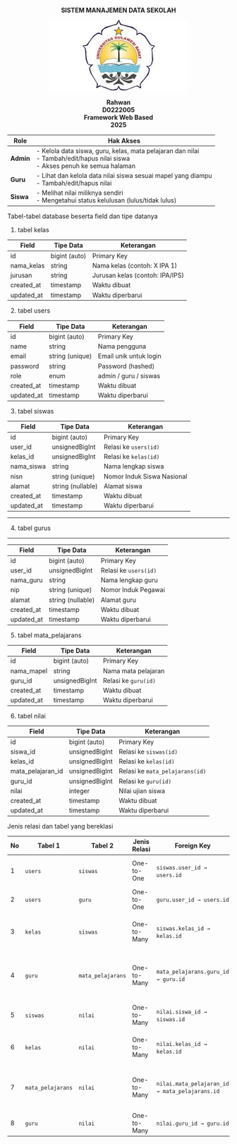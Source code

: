 <p align="center"><strong> SISTEM MANAJEMEN DATA SEKOLAH</strong></p>

<div align="center">

![logo_unsulbar](public/logo.jpg)



<b>Rahwan</b><br>
<b>D0222005</b><br>
<b>Framework Web Based</b><br>
<b>2025</b>
</div>


| Role      | Hak Akses                                                                                                                     |
| --------- | ------------------------------------------------------------------------------------------------------------------------------- |
| **Admin** | - Kelola data siswa, guru, kelas, mata pelajaran dan nilai<br>- Tambah/edit/hapus nilai siswa<br>- Akses penuh ke semua halaman |
| **Guru**  | - Lihat dan kelola data nilai siswa sesuai mapel yang diampu<br>- Tambah/edit/hapus nilai                                       |
| **Siswa** | - Melihat nilai miliknya sendiri<br>- Mengetahui status kelulusan (lulus/tidak lulus)                                           |





Tabel-tabel database beserta field dan tipe datanya

1. tabel kelas

| Field       | Tipe Data     | Keterangan                      |
| ----------- | ------------- | ------------------------------- |
| id          | bigint (auto) | Primary Key                     |
| nama\_kelas | string        | Nama kelas (contoh: X IPA 1)    |
| jurusan     | string        | Jurusan kelas (contoh: IPA/IPS) |
| created\_at | timestamp     | Waktu dibuat                    |
| updated\_at | timestamp     | Waktu diperbarui                |


2. tabel users

| Field       | Tipe Data       | Keterangan             |
| ----------- | --------------- | ---------------------- |
| id          | bigint (auto)   | Primary Key            |
| name        | string          | Nama pengguna          |
| email       | string (unique) | Email unik untuk login |
| password    | string          | Password (hashed)      |
| role        | enum            | admin / guru / siswas  |
| created\_at | timestamp       | Waktu dibuat           |
| updated\_at | timestamp       | Waktu diperbarui       |


3. tabel siswas

| Field       | Tipe Data         | Keterangan                 |
| ----------- | ----------------- | -------------------------- |
| id          | bigint (auto)     | Primary Key                |
| user\_id    | unsignedBigInt    | Relasi ke `users(id)`      |
| kelas\_id   | unsignedBigInt    | Relasi ke `kelas(id)`      |
| nama\_siswa | string            | Nama lengkap siswa         |
| nisn        | string (unique)   | Nomor Induk Siswa Nasional |
| alamat      | string (nullable) | Alamat siswa               |
| created\_at | timestamp         | Waktu dibuat               |
| updated\_at | timestamp         | Waktu diperbarui           |

---------------
4. tabel gurus
---------------
| Field       | Tipe Data         | Keterangan            |
| ----------- | ----------------- | --------------------- |
| id          | bigint (auto)     | Primary Key           |
| user\_id    | unsignedBigInt    | Relasi ke `users(id)` |
| nama\_guru  | string            | Nama lengkap guru     |
| nip         | string (unique)   | Nomor Induk Pegawai   |
| alamat      | string (nullable) | Alamat guru           |
| created\_at | timestamp         | Waktu dibuat          |
| updated\_at | timestamp         | Waktu diperbarui      |


5. tabel mata_pelajarans

| Field       | Tipe Data      | Keterangan           |
| ----------- | -------------- | -------------------- |
| id          | bigint (auto)  | Primary Key          |
| nama\_mapel | string         | Nama mata pelajaran  |
| guru\_id    | unsignedBigInt | Relasi ke `guru(id)` |
| created\_at | timestamp      | Waktu dibuat         |
| updated\_at | timestamp      | Waktu diperbarui     |



6. tabel nilai 

| Field               | Tipe Data      | Keterangan                      |
| ------------------- | -------------- | ------------------------------- |
| id                  | bigint (auto)  | Primary Key                     |
| siswa_id            | unsignedBigInt | Relasi ke `siswas(id)`          |
| kelas\_id           | unsignedBigInt | Relasi ke `kelas(id)`           |
| mata\_pelajaran\_id | unsignedBigInt | Relasi ke `mata_pelajarans(id)` |
| guru\_id            | unsignedBigInt | Relasi ke `guru(id)`            |
| nilai               | integer        | Nilai ujian siswa               |
| created\_at         | timestamp      | Waktu dibuat                    |
| updated\_at         | timestamp      | Waktu diperbarui                |


Jenis relasi dan tabel yang bereklasi

| No | Tabel 1           | Tabel 2           | Jenis Relasi | Foreign Key                                    | Keterangan                                      |
| -- | ----------------- | ----------------- | ------------ | ---------------------------------------------- | ----------------------------------------------- |
| 1  | `users`           | `siswas`          | One-to-One   | `siswas.user_id → users.id`                    | Setiap siswa terhubung ke satu user             |
| 2  | `users`           | `guru`            | One-to-One   | `guru.user_id → users.id`                      | Setiap guru terhubung ke satu user              |
| 3  | `kelas`           | `siswas`          | One-to-Many  | `siswas.kelas_id → kelas.id`                   | Satu kelas bisa memiliki banyak siswa           |
| 4  | `guru`            | `mata_pelajarans` | One-to-Many  | `mata_pelajarans.guru_id → guru.id`            | Satu guru bisa mengampu beberapa mata pelajaran |
| 5  | `siswas`          | `nilai`           | One-to-Many  | `nilai.siswa_id → siswas.id`                   | Satu siswa bisa memiliki banyak nilai           |
| 6  | `kelas`           | `nilai`           | One-to-Many  | `nilai.kelas_id → kelas.id`                    | Nilai dikaitkan juga dengan kelas siswa         |
| 7  | `mata_pelajarans` | `nilai`           | One-to-Many  | `nilai.mata_pelajaran_id → mata_pelajarans.id` | Nilai dikaitkan dengan mata pelajaran tertentu  |
| 8  | `guru`            | `nilai`           | One-to-Many  | `nilai.guru_id → guru.id`                      | Guru yang memberikan nilai                      |



